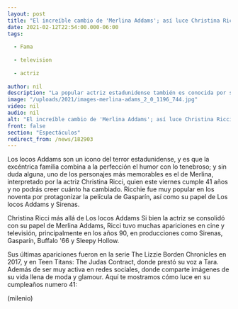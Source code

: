 ```yaml
---
layout: post
title: "El increíble cambio de 'Merlina Addams'; así luce Christina Ricci a sus 41 años"
date: 2021-02-12T22:54:00.000-06:00
tags:
  
  - Fama
  
  - television
  
  - actriz
  
author: nil
description: "La popular actriz estadunidense también es conocida por sus papeles en 'Gasparín' y en 'Los locos Addams'. "
image: "/uploads/2021/images-merlina-adams_2_0_1196_744.jpg"
video: nil
audio: nil
alt: "El increíble cambio de 'Merlina Addams'; así luce Christina Ricci a sus 41 años"
front: false
section: "Espectáculos"
redirect_from: /news/182903
---
```


Los locos Addams son un icono del terror estadunidense, y es que la excéntrica familia combina a la perfección el humor con lo tenebroso; y sin duda alguna, uno de los personajes más memorables es el de Merlina, interpretado por la actriz Christina Ricci, quien este viernes cumple 41 años y no podrás creer cuánto ha cambiado. Ricchie fue muy popular en los noventa por protagonizar la película de Gasparín, así como su papel de Los locos Addams y Sirenas. 

Christina Ricci más allá de Los locos Addams Si bien la actriz se consolidó con su papel de Merlina Addams, Ricci tuvo muchas apariciones en cine y televisión, principalmente en los años 90, en producciones como Sirenas, Gasparín, Buffalo '66 y Sleepy Hollow.

Sus últimas apariciones fueron en la serie The Lizzie Borden Chronicles en 2017, y en Teen Titans: The Judas Contract, donde prestó su voz a Tara. Además de ser muy activa en redes sociales, donde comparte imágenes de su vida llena de moda y glamour.  Aquí te mostramos cómo luce en su cumpleaños numero 41: 

(milenio)